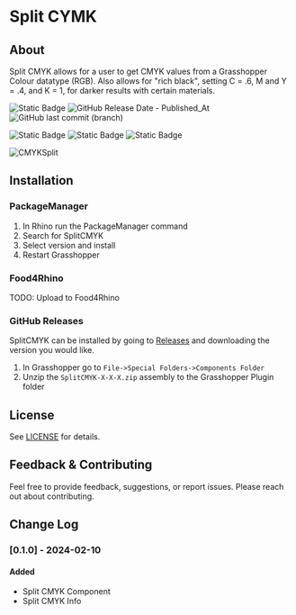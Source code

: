 # Split CYMK
## About
Split CMYK allows for a user to get CMYK values from a Grasshopper Colour datatype (RGB). Also allows for "rich black", setting C = .6, M and Y = .4, and K = 1, for darker results with certain materials.

![Static Badge](https://img.shields.io/badge/Build-v0.1.0-green)
![GitHub Release Date - Published_At](https://img.shields.io/github/release-date/dkeners/SplitCMYK?label=Last%20release%20date%3A%20)
 ![GitHub last commit (branch)](https://img.shields.io/github/last-commit/dkeners/SplitCMYK/develop?label=Lastest%20development:)

 ![Static Badge](https://img.shields.io/badge/-4.8-blue?logo=csharp) ![Static Badge](https://img.shields.io/badge/--%23512BD4?logo=dotnet)
 ![Static Badge](https://img.shields.io/badge/-Rhino%207,%208-black?logo=rhinoceros)

![CMYKSplit](https://github.com/dkeners/SplitCMYK/assets/25158625/22e03386-c897-4244-b04b-b752e6ac5c3c)

## Installation
### PackageManager
1. In Rhino run the PackageManager command
2. Search for SplitCMYK
3. Select version and install
4. Restart Grasshopper
### Food4Rhino
TODO: Upload to Food4Rhino
### GitHub Releases
SplitCMYK can be installed by going to [Releases](https://github.com/dkeners/SplitCMYK/releases) and downloading the version you would like.
1. In Grasshopper go to `File->Special Folders->Components Folder`
2. Unzip the `SplitCMYK-X-X-X.zip` assembly to the Grasshopper Plugin folder

## License
See [LICENSE](LICENSE.txt) for details.

## Feedback & Contributing
Feel free to provide feedback, suggestions, or report issues. Please reach out about contributing. 

## Change Log
### [0.1.0] - 2024-02-10
#### Added
- Split CMYK Component
- Split CMYK Info
